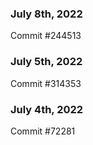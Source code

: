 ### July 8th, 2022

Commit #244513

### July 5th, 2022

Commit #314353


### July 4th, 2022

Commit #72281
